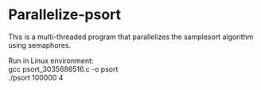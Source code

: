 # Parallelize-psort
This is a multi-threaded program that parallelizes the samplesort algorithm using semaphores.      

Run in Linux environment:      
gcc psort_3035686516.c -o psort       
./psort 100000 4 
